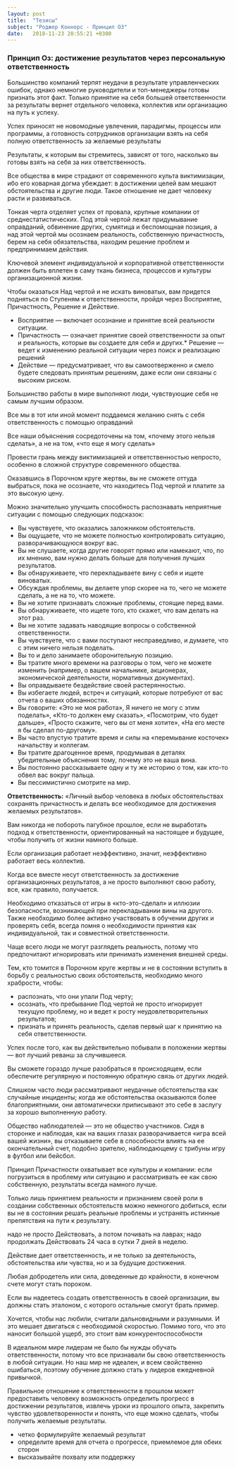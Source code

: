 ```yaml
---
layout: post
title:  "Тезисы"
subject: "Роджер Коннорс - Принцип ОЗ"
date:   2018-11-23 20:55:21 +0300
---
```



### Принцип Оз: достижение результатов через персональную ответственность

Большинство компаний терпят неудачи в результате управленческих ошибок, однако немногие руководители и топ-менеджеры готовы признать этот факт.
Только принятие на себя большей ответственности за результаты вернет отдельного человека, коллектив или организацию на путь к успеху.  

Успех приносят не новомодные увлечения, парадигмы, процессы или программы, а готовность сотрудников организации взять на себя полную ответственность за желаемые результаты

Результаты, к которым вы стремитесь, зависят от того, насколько вы готовы взять на себя за них ответственность.

Все общества в мире страдают от современного культа виктимизации, ибо его коварная догма убеждает: в достижении целей вам мешают обстоятельства и другие люди. Такое отношение не дает человеку расти и развиваться.

Тонкая черта отделяет успех от провала, крупные компании от среднестатистических. Под этой чертой лежат придумывание оправданий, обвинение других, сумятица и беспомощная позиция, а над этой чертой мы осознаем реальность, собственную причастность, берем на себя обязательства, находим решение проблем и предпринимаем действия. 

Ключевой элемент индивидуальной и корпоративной ответственности должен быть вплетен в саму ткань бизнеса, процессов и культуры организационной жизни.

Чтобы оказаться Над чертой и не искать виноватых, вам придется подняться по Ступеням к ответственности, пройдя через Восприятие, Причастность, Решение и Действие.

* Восприятие — включает осознание и принятие всей реальности ситуации.
* Причастность — означает принятие своей ответственности за опыт и реальность, которые вы создаете для себя и других.* Решение — ведет к изменению реальной ситуации через поиск и реализацию решений
* Действие — предусматривает, что вы самоотверженно и смело будете следовать принятым решениям, даже если они связаны с высоким риском. 

Большинство работы в мире выполняют люди, чувствующие себя не самым лучшим образом.

Все мы в тот или иной момент поддаемся желанию снять с себя ответственность с помощью оправданий

Все наши объяснения сосредоточены на том, «почему этого нельзя сделать», а не на том, «что еще я могу сделать»

Провести грань между виктимизацией и ответственностью непросто, особенно в сложной структуре современного общества.

Оказавшись в Порочном круге жертвы, вы не сможете оттуда выбраться, пока не осознаете, что находитесь Под чертой и платите за это высокую цену.

Можно значительно улучшить способность распознавать неприятные ситуации с помощью следующих подсказок:

* Вы чувствуете, что оказались заложником обстоятельств.
* Вы ощущаете, что не можете полностью контролировать ситуацию, разворачивающуюся вокруг вас.
* Вы не слушаете, когда другие говорят прямо или намекают, что, по их мнению, вам нужно делать больше для получения лучших результатов.
* Вы обнаруживаете, что перекладываете вину с себя и ищете виноватых.
* Обсуждая проблемы, вы делаете упор скорее на то, чего не можете сделать, а не на то, что можете.
* Вы не хотите признавать сложные проблемы, стоящие перед вами.
* Вы обнаруживаете, что ищете того, кто скажет, что вам делать на этот раз.
* Вы не хотите задавать наводящие вопросы о собственной ответственности.
* Вы чувствуете, что с вами поступают несправедливо, и думаете, что с этим ничего нельзя поделать.
* Вы то и дело занимаете оборонительную позицию.
* Вы тратите много времени на разговоры о том, чего не можете изменить (например, о вашем начальнике, акционерах, экономической деятельности, нормативных документах).
* Вы оправдываете бездействие своей растерянностью.
* Вы избегаете людей, встреч и ситуаций, которые потребуют от вас отчета о ваших обязанностях.
* Вы говорите: «Это не моя работа», Я ничего не могу с этим поделать», «Кто-то должен ему сказать», «Посмотрим, что будет дальше», «Просто скажите, чего вы от меня хотите», «На его месте я бы сделал по-другому».
* Вы часто впустую тратите время и силы на «перемывание косточек» начальству и коллегам.
* Вы тратите драгоценное время, продумывая в деталях убедительные объяснения тому, почему это не ваша вина.
* Вы постоянно рассказываете одну и ту же историю о том, как кто-то обвел вас вокруг пальца.
* Вы пессимистично смотрите на мир.



**Ответственность:** «Личный выбор человека в любых обстоятельствах сохранять причастность и делать все необходимое для достижения желаемых результатов».

Вам никогда не побороть пагубное прошлое, если не выработать подход к ответственности, ориентированный на настоящее и будущее, чтобы получить от жизни намного больше.

Если организация работает неэффективно, значит, неэффективно работает весь коллектив.

Когда все вместе несут ответственность за достижение организационных результатов, а не просто выполняют свою работу, все, как правило, получается.

Необходимо отказаться от игры в «кто-это-сделал» и иллюзии безопасности, возникающей при перекладывании вины на другого. Также необходимо более активно участвовать в обучении других и проверять себя, всегда помня о необходимости принятия как индивидуальной, так и совместной ответственности.

Чаще всего люди не могут разглядеть реальность, потому что предпочитают игнорировать или принимать изменения внешней среды.


Тем, кто томится в Порочном круге жертвы и не в состоянии вступить в борьбу с реальностью своих обстоятельств, необходимо много храбрости, чтобы:

* распознать, что они упали Под черту;
* осознать, что пребывание Под чертой не просто игнорирует текущую проблему, но и ведет к росту неудовлетворительных результатов;
* признать и принять реальность, сделав первый шаг к принятию на себя ответственности.


Успех после того, как вы действительно побывали в положении жертвы — вот лучший реванш за случившееся.

Вы сможете гораздо лучше разобраться в происходящем, если обеспечите регулярную и постоянную обратную связь от других людей.

Слишком часто люди рассматривают неудачные обстоятельства как случайные инциденты; когда же обстоятельства оказываются более благоприятными, они автоматически приписывают это себе в заслугу за хорошо выполненную работу.

Общество наблюдателей — это не общество участников. Сидя в сторонке и наблюдая, как на ваших глазах разворачивается «игра всей вашей жизни», вы отказываете себе в способности влиять на ее окончательный счет, подобно зрителю, наблюдающему с трибуны игру в футбол или бейсбол.

Принцип Причастности охватывает все культуры и компании: если погрузиться в проблему или ситуацию и рассматривать ее как свою собственную, результаты всегда намного лучше.


Только лишь принятием реальности и признанием своей роли в создании собственных обстоятельств можно немногого добиться, если вы не в состоянии решать реальные проблемы и устранять истинные препятствия на пути к результату.

надо не просто Действовать, а потом почивать на лаврах; надо продолжать Действовать 24 часа в сутки 7 дней в неделю.

Действие дает ответственность, и не только за деятельность, обстоятельства или чувства, но и за будущие достижения.

Любая добродетель или сила, доведенные до крайности, в конечном счете могут стать пороком.

Если вы надеетесь создать ответственность в своей организации, вы должны стать эталоном, с которого остальные смогут брать пример.

Хочется, чтобы нас любили, считали дальновидными и разумными. И это мешает двигаться с необходимой скоростью. Помимо того, что это наносит большой ущерб, это стоит вам конкурентоспособности

В идеальном мире лидерам не было бы нужды обучать ответственности, потому что все признавали бы свою ответственность в любой ситуации. Но наш мир не идеален, и всем свойственно ошибаться, поэтому обучение должно стать у лидеров ежедневной привычкой.

Правильное отношение к ответственности в прошлом может предоставить человеку возможность определить прогресс в достижении результатов, извлечь уроки из прошлого опыта, закрепить чувство удовлетворенности и понять, что еще можно сделать, чтобы получить желаемые результаты.

* четко формулируйте желаемый результат
* определите время для отчета о прогрессе, приемлемое для обеих сторон
* высказывайте похвалу или поддержку 



